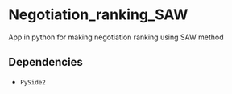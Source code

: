 # Negotiation_ranking_SAW
App in python for making negotiation ranking using SAW method

## Dependencies
- `PySide2`
